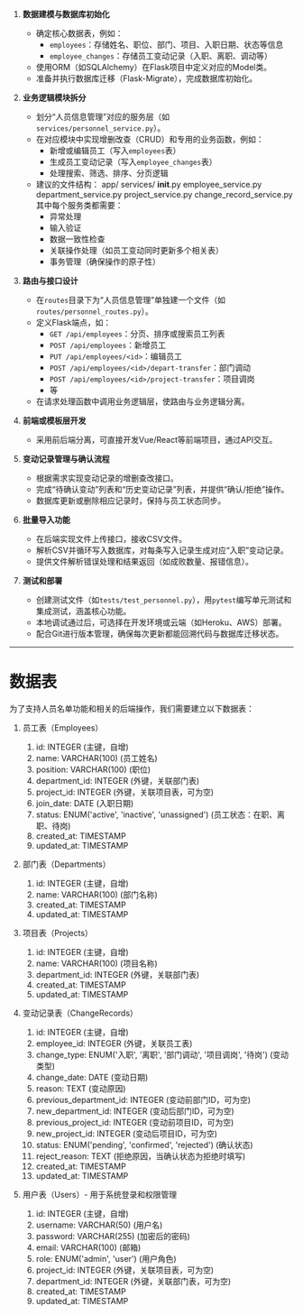 1. **数据建模与数据库初始化**  
   - 确定核心数据表，例如：  
     - `employees`：存储姓名、职位、部门、项目、入职日期、状态等信息  
     - `employee_changes`：存储员工变动记录（入职、离职、调动等）  
   - 使用ORM（如SQLAlchemy）在Flask项目中定义对应的Model类。  
   - 准备并执行数据库迁移（Flask-Migrate），完成数据库初始化。

2. **业务逻辑模块拆分**  
   - 划分“人员信息管理”对应的服务层（如`services/personnel_service.py`）。  
   - 在对应模块中实现增删改查（CRUD）和专用的业务函数，例如：  
     - 新增或编辑员工（写入`employees`表）  
     - 生成员工变动记录（写入`employee_changes`表）  
     - 处理搜索、筛选、排序、分页逻辑
   - 建议的文件结构：
   app/
      services/
         __init__.py
         employee_service.py
         department_service.py
         project_service.py
         change_record_service.py
   其中每个服务类都需要：
      - 异常处理
      - 输入验证
      - 数据一致性检查
      - 关联操作处理（如员工变动同时更新多个相关表）
      - 事务管理（确保操作的原子性）


3. **路由与接口设计**  
   - 在`routes`目录下为“人员信息管理”单独建一个文件（如`routes/personnel_routes.py`）。  
   - 定义Flask端点，如：
     - `GET /api/employees`：分页、排序或搜索员工列表  
     - `POST /api/employees`：新增员工  
     - `PUT /api/employees/<id>`：编辑员工  
     - `POST /api/employees/<id>/depart-transfer`：部门调动  
     - `POST /api/employees/<id>/project-transfer`：项目调岗  
     - 等  
   - 在请求处理函数中调用业务逻辑层，使路由与业务逻辑分离。

4. **前端或模板层开发**  
   - 采用前后端分离，可直接开发Vue/React等前端项目，通过API交互。

5. **变动记录管理与确认流程**  
   - 根据需求实现变动记录的增删查改接口。  
   - 完成“待确认变动”列表和“历史变动记录”列表，并提供“确认/拒绝”操作。  
   - 数据库更新或删除相应记录时，保持与员工状态同步。

6. **批量导入功能**  
   - 在后端实现文件上传接口，接收CSV文件。  
   - 解析CSV并循环写入数据库，对每条写入记录生成对应“入职”变动记录。  
   - 提供文件解析错误处理和结果返回（如成败数量、报错信息）。

7. **测试和部署**  
   - 创建测试文件（如`tests/test_personnel.py`），用`pytest`编写单元测试和集成测试，涵盖核心功能。  
   - 本地调试通过后，可选择在开发环境或云端（如Heroku、AWS）部署。  
   - 配合Git进行版本管理，确保每次更新都能回溯代码与数据库迁移状态。



---
# 数据表
为了支持人员名单功能和相关的后端操作，我们需要建立以下数据表：
1. 员工表（Employees）
    1. id: INTEGER (主键，自增)
    2. name: VARCHAR(100) (员工姓名)
    3. position: VARCHAR(100) (职位)
    4. department_id: INTEGER (外键，关联部门表)
    5. project_id: INTEGER (外键，关联项目表，可为空)
    7. join_date: DATE (入职日期)
    8. status: ENUM('active', 'inactive', 'unassigned') (员工状态：在职、离职、待岗)
    9. created_at: TIMESTAMP
    10. updated_at: TIMESTAMP

2. 部门表（Departments）
    1. id: INTEGER (主键，自增)
    2. name: VARCHAR(100) (部门名称)
    4. created_at: TIMESTAMP
    5. updated_at: TIMESTAMP

3. 项目表（Projects）
    1. id: INTEGER (主键，自增)
    2. name: VARCHAR(100) (项目名称)
    3. department_id: INTEGER (外键，关联部门表)
    4. created_at: TIMESTAMP
    5. updated_at: TIMESTAMP


5. 变动记录表（ChangeRecords）
    1. id: INTEGER (主键，自增)
    2. employee_id: INTEGER (外键，关联员工表)
    3. change_type: ENUM('入职', '离职', '部门调动', '项目调岗', '待岗') (变动类型)
    4. change_date: DATE (变动日期)
    5. reason: TEXT (变动原因)
    6. previous_department_id: INTEGER (变动前部门ID，可为空)
    7. new_department_id: INTEGER (变动后部门ID，可为空)
    8. previous_project_id: INTEGER (变动前项目ID，可为空)
    9. new_project_id: INTEGER (变动后项目ID，可为空)
    10. status: ENUM('pending', 'confirmed', 'rejected') (确认状态)
    11. reject_reason: TEXT (拒绝原因，当确认状态为拒绝时填写)
    12. created_at: TIMESTAMP
    13. updated_at: TIMESTAMP

6. 用户表（Users）- 用于系统登录和权限管理
    1. id: INTEGER (主键，自增)
    2. username: VARCHAR(50) (用户名)
    3. password: VARCHAR(255) (加密后的密码)
    4. email: VARCHAR(100) (邮箱)
    5. role: ENUM('admin', 'user') (用户角色)
    6. project_id: INTEGER (外键，关联项目表，可为空)
    7. department_id: INTEGER (外键，关联部门表，可为空)
    8. created_at: TIMESTAMP
    9. updated_at: TIMESTAMP



